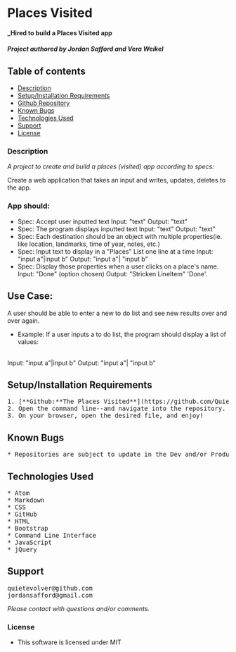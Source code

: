 # Places Visited

#### _Hired to build a Places Visited app

#### _Project authored by Jordan Safford and Vera Weikel_

## Table of contents
* [Description](#description)
* [Setup/Installation Requirements](#setup-installation-requirements)
* [Github Repository](#github-repository)
* [Known Bugs](#known-bugs)
* [Technologies Used](#technologies-used)
* [Support](#support)
* [License](#license)


### Description
_A project to create and build a places (visited) app according to specs:_

Create a web application that takes an input and writes, updates, deletes to the app.


### App should:

- Spec: Accept user inputted text
Input: "text"
Output: "text"
- Spec: The program displays inputted text
Input: "text"
Output: "text"
- Spec: Each destination should be an object with multiple properties(ie. like location, landmarks, time of year, notes, etc.)
- Spec: Input text to display in a "Places" List one line at a time
Input: "input a"|input b"
Output: "input a"| "input b"
- Spec: Display those properties when a user clicks on a place's name.
Input: "Done" (option chosen)
Output: "Stricken LineItem" 'Done'.

## Use Case:
A user should be able to enter a new to do list and see new results over and over again.

- Example: If a user inputs a to do list, the program should display a list of values:
<br/>
Input: "input a"|input b"
Output: "input a"| "input b"


## Setup/Installation Requirements
<pre>
1. [**Github:**The Places Visited**](https://github.com/QuietEvolver/the-places-visited.git)
2. Open the command line--and navigate into the repository.
3. On your browser, open the desired file, and enjoy!
</pre>

## Known Bugs
<pre>
* Repositories are subject to update in the Dev and/or Production process.
</pre>

## Technologies Used
<pre>
* Atom
* Markdown
* CSS
* GitHub
* HTML
* Bootstrap
* Command Line Interface
* JavaScript
* jQuery
</pre>

## Support
<pre>
quietevolver@github.com
jordansafford@gmail.com
</pre>
_Please contact with questions and/or comments._

### License

* This software is licensed under MIT
